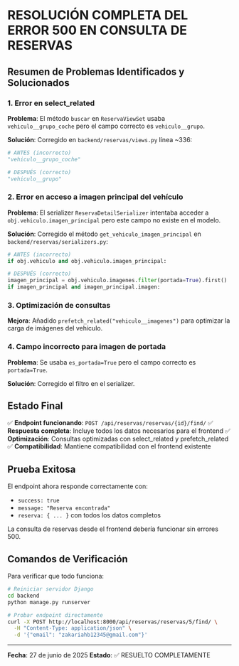 # RESOLUCIÓN COMPLETA DEL ERROR 500 EN CONSULTA DE RESERVAS

## Resumen de Problemas Identificados y Solucionados

### 1. Error en select_related

**Problema**: El método `buscar` en `ReservaViewSet` usaba `vehiculo__grupo_coche` pero el campo correcto es `vehiculo__grupo`.

**Solución**: Corregido en `backend/reservas/views.py` línea ~336:

```python
# ANTES (incorrecto)
"vehiculo__grupo_coche"

# DESPUÉS (correcto)
"vehiculo__grupo"
```

### 2. Error en acceso a imagen principal del vehículo

**Problema**: El serializer `ReservaDetailSerializer` intentaba acceder a `obj.vehiculo.imagen_principal` pero este campo no existe en el modelo.

**Solución**: Corregido el método `get_vehiculo_imagen_principal` en `backend/reservas/serializers.py`:

```python
# ANTES (incorrecto)
if obj.vehiculo and obj.vehiculo.imagen_principal:

# DESPUÉS (correcto)
imagen_principal = obj.vehiculo.imagenes.filter(portada=True).first()
if imagen_principal and imagen_principal.imagen:
```

### 3. Optimización de consultas

**Mejora**: Añadido `prefetch_related("vehiculo__imagenes")` para optimizar la carga de imágenes del vehículo.

### 4. Campo incorrecto para imagen de portada

**Problema**: Se usaba `es_portada=True` pero el campo correcto es `portada=True`.

**Solución**: Corregido el filtro en el serializer.

## Estado Final

✅ **Endpoint funcionando**: `POST /api/reservas/reservas/{id}/find/`
✅ **Respuesta completa**: Incluye todos los datos necesarios para el frontend
✅ **Optimización**: Consultas optimizadas con select_related y prefetch_related
✅ **Compatibilidad**: Mantiene compatibilidad con el frontend existente

## Prueba Exitosa

El endpoint ahora responde correctamente con:

- `success: true`
- `message: "Reserva encontrada"`
- `reserva: { ... }` con todos los datos completos

La consulta de reservas desde el frontend debería funcionar sin errores 500.

## Comandos de Verificación

Para verificar que todo funciona:

```bash
# Reiniciar servidor Django
cd backend
python manage.py runserver

# Probar endpoint directamente
curl -X POST http://localhost:8000/api/reservas/reservas/5/find/ \
  -H "Content-Type: application/json" \
  -d '{"email": "zakariahb12345@gmail.com"}'
```

---

**Fecha**: 27 de junio de 2025
**Estado**: ✅ RESUELTO COMPLETAMENTE
